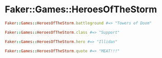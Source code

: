 # Faker::Games::HeroesOfTheStorm

```ruby
Faker::Games::HeroesOfTheStorm.battleground #=> "Towers of Doom"

Faker::Games::HeroesOfTheStorm.class #=> "Support"

Faker::Games::HeroesOfTheStorm.hero #=> "Illidan"

Faker::Games::HeroesOfTheStorm.quote #=> "MEAT!!!"
```
